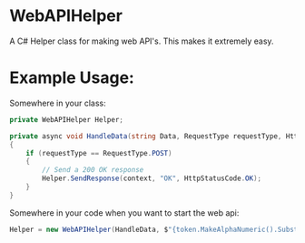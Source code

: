 # WebAPIHelper
A C# Helper class for making web API's. This makes it extremely easy.

# Example Usage:
Somewhere in your class:
```csharp
private WebAPIHelper Helper;

private async void HandleData(string Data, RequestType requestType, HttpListenerContext context)
{
    if (requestType == RequestType.POST)
    {
        // Send a 200 OK response
        Helper.SendResponse(context, "OK", HttpStatusCode.OK);
    }
}
```

Somewhere in your code when you want to start the web api:
```csharp
Helper = new WebAPIHelper(HandleData, $"{token.MakeAlphaNumeric().Substring(0, 5)}", 8000);
```
